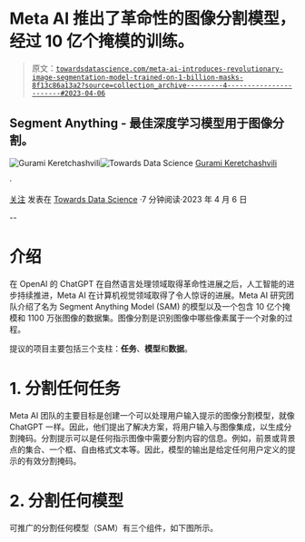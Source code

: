 # Meta AI 推出了革命性的图像分割模型，经过 10 亿个掩模的训练。

> 原文：[`towardsdatascience.com/meta-ai-introduces-revolutionary-image-segmentation-model-trained-on-1-billion-masks-8f13c86a13a2?source=collection_archive---------4-----------------------#2023-04-06`](https://towardsdatascience.com/meta-ai-introduces-revolutionary-image-segmentation-model-trained-on-1-billion-masks-8f13c86a13a2?source=collection_archive---------4-----------------------#2023-04-06)

## Segment Anything - 最佳深度学习模型用于图像分割。

[](https://medium.com/@gkeretchashvili?source=post_page-----8f13c86a13a2--------------------------------)![Gurami Keretchashvili](https://medium.com/@gkeretchashvili?source=post_page-----8f13c86a13a2--------------------------------)[](https://towardsdatascience.com/?source=post_page-----8f13c86a13a2--------------------------------)![Towards Data Science](https://towardsdatascience.com/?source=post_page-----8f13c86a13a2--------------------------------) [Gurami Keretchashvili](https://medium.com/@gkeretchashvili?source=post_page-----8f13c86a13a2--------------------------------)

·

[关注](https://medium.com/m/signin?actionUrl=https%3A%2F%2Fmedium.com%2F_%2Fsubscribe%2Fuser%2Fba1f382fdaca&operation=register&redirect=https%3A%2F%2Ftowardsdatascience.com%2Fmeta-ai-introduces-revolutionary-image-segmentation-model-trained-on-1-billion-masks-8f13c86a13a2&user=Gurami+Keretchashvili&userId=ba1f382fdaca&source=post_page-ba1f382fdaca----8f13c86a13a2---------------------post_header-----------) 发表在 [Towards Data Science](https://towardsdatascience.com/?source=post_page-----8f13c86a13a2--------------------------------) ·7 分钟阅读·2023 年 4 月 6 日[](https://medium.com/m/signin?actionUrl=https%3A%2F%2Fmedium.com%2F_%2Fvote%2Ftowards-data-science%2F8f13c86a13a2&operation=register&redirect=https%3A%2F%2Ftowardsdatascience.com%2Fmeta-ai-introduces-revolutionary-image-segmentation-model-trained-on-1-billion-masks-8f13c86a13a2&user=Gurami+Keretchashvili&userId=ba1f382fdaca&source=-----8f13c86a13a2---------------------clap_footer-----------)

--

[](https://medium.com/m/signin?actionUrl=https%3A%2F%2Fmedium.com%2F_%2Fbookmark%2Fp%2F8f13c86a13a2&operation=register&redirect=https%3A%2F%2Ftowardsdatascience.com%2Fmeta-ai-introduces-revolutionary-image-segmentation-model-trained-on-1-billion-masks-8f13c86a13a2&source=-----8f13c86a13a2---------------------bookmark_footer-----------)

# **介绍**

在 OpenAI 的 ChatGPT 在自然语言处理领域取得革命性进展之后，人工智能的进步持续推进，Meta AI 在计算机视觉领域取得了令人惊讶的进展。Meta AI 研究团队介绍了名为 Segment Anything Model (SAM) 的模型以及一个包含 10 亿个掩模和 1100 万张图像的数据集。图像分割是识别图像中哪些像素属于一个对象的过程。

提议的项目主要包括三个支柱：**任务**、**模型**和**数据**。

# **1\. 分割任何任务**

Meta AI 团队的主要目标是创建一个可以处理用户输入提示的图像分割模型，就像 ChatGPT 一样。因此，他们提出了解决方案，将用户输入与图像集成，以生成分割掩码。分割提示可以是任何指示图像中需要分割内容的信息。例如，前景或背景点的集合、一个框、自由格式文本等。因此，模型的输出是给定任何用户定义的提示的有效分割掩码。

# 2\. 分割任何模型

可推广的分割任何模型（SAM）有三个组件，如下图所示。
